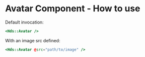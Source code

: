 # Avatar Component - How to use

Default invocation:

```handlebars
<Hds::Avatar />
```

With an image src defined:

```handlebars
<Hds::Avatar @src="path/to/image" />
```